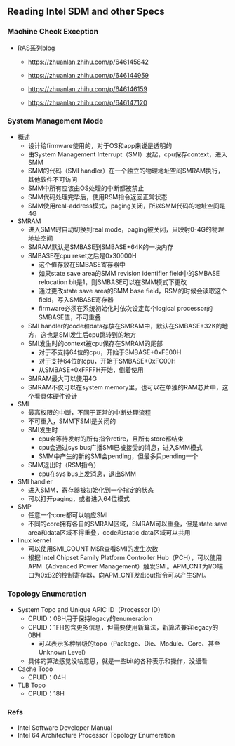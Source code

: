 ## Reading Intel SDM and other Specs

### Machine Check Exception

- RAS系列blog

  - https://zhuanlan.zhihu.com/p/646145842

  - https://zhuanlan.zhihu.com/p/646144959

  - https://zhuanlan.zhihu.com/p/646146159

  - https://zhuanlan.zhihu.com/p/646147120

### System Management Mode

- 概述
  - 设计给firmware使用的，对于OS和app来说是透明的
  - 由System Management Interrupt（SMI）发起，cpu保存context，进入SMM
  - SMM的代码（SMI handler）在一个独立的物理地址空间SMRAM执行，其他软件不可访问
  - SMM中所有应该由OS处理的中断都被禁止
  - SMM代码处理完毕后，使用RSM指令返回正常状态
  - SMM使用real-address模式，paging关闭，所以SMM代码的地址空间是4G
- SMRAM
  - 进入SMM时自动切换到real mode，paging被关闭，只映射0-4G的物理地址空间
  - SMRAM默认是SMBASE到SMBASE+64K的一块内存
  - SMBASE在cpu reset之后是0x30000H
    - 这个值存放在SMBASE寄存器中
    - 如果state save area的SMM revision identifier field中的SMBASE relocation bit是1，则SMBASE可以在SMM模式下更改
    - 通过更改state save area的SMM base field，RSM的时候会读取这个field，写入SMBASE寄存器
    - firmware必须在系统初始化时依次设定每个logical processor的SMBASE值，不可重叠
  - SMI handler的code和data存放在SMRAM中，默认在SMBASE+32K的地方，这也是SMI发生后cpu跳转到的地方
  - SMI发生时的context被cpu保存在SMRAM的尾部
    - 对于不支持64位的cpu，开始于SMBASE+0xFE00H
    - 对于支持64位的cpu，开始于SMBASE+0xFC00H
    - 从SMBASE+0xFFFFH开始，倒着使用
  - SMRAM最大可以使用4G
  - SMRAM不仅可以在system memory里，也可以在单独的RAM芯片中，这个看具体硬件设计
- SMI
  - 最高权限的中断，不同于正常的中断处理流程
  - 不可重入，SMM下SMI是关闭的
  - SMI发生时
    - cpu会等待发射的所有指令retire，且所有store都结束
    - cpu会通过sys bus广播SMI已被接受的消息，进入SMM模式
    - SMM中产生的新的SMI会pending，但最多只pending一个
  - SMM退出时（RSM指令）
    - cpu在sys bus上发消息，退出SMM
- SMI handler
  - 进入SMM，寄存器被初始化到一个指定的状态
  - 可以打开paging，或者进入64位模式
- SMP
  - 任意一个core都可以响应SMI
  - 不同的core拥有各自的SMRAM区域，SMRAM可以重叠，但是state save area和data区域不得重叠，code和static data区域可以共用
- linux kernel
  - 可以使用SMI_COUNT MSR查看SMI的发生次数
  - 根据 Intel Chipset Family Platform Controller Hub（PCH），可以使用APM（Advanced Power Management）触发SMI。APM_CNT为I/O端口为0xB2的控制寄存器，向APM_CNT发出out指令可以产生SMI。

### Topology Enumeration

- System Topo and Unique APIC ID（Processor ID）
  - CPUID：0BH用于保持legacy的enumeration
  - CPUID：1FH包含更多信息，但需要使用新算法，新算法兼容legacy的0BH
    - 可以表示多种层级的topo（Package、Die、Module、Core、甚至Unknown Level）
  - 具体的算法感觉没啥意思，就是一些bit的各种表示和操作，没细看
- Cache Topo
  - CPUID：04H
- TLB Topo
  - CPUID：18H

### Refs

- Intel Software Developer Manual
- Intel 64 Architecture Processor Topology Enumeration
